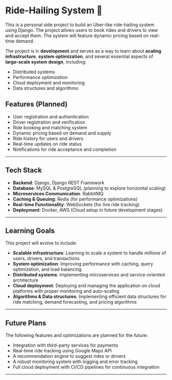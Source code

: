 # Ride-Hailing System 🚗

This is a personal side project to build an Uber-like ride-hailing system using Django. The project allows users to book rides and drivers to view and accept them. The system will feature dynamic pricing based on real-time demand.

The project is in **development** and serves as a way to learn about **scaling infrastructure**, **system optimization**, and several essential aspects of **large-scale system design**, including:

- Distributed systems
- Performance optimization
- Cloud deployment and monitoring
- Data structures and algorithms


## Features (Planned)
- User registration and authentication
- Driver registration and verification
- Ride booking and matching system
- Dynamic pricing based on demand and supply
- Ride history for users and drivers
- Real-time updates on ride status
- Notifications for ride acceptance and completion

---

## Tech Stack
- **Backend**: Django, Django REST Framework
- **Database**: MySQL & PostgreSQL (planning to explore horizontal scaling)
- **Microservices Communication**: RabbitMQ
- **Caching & Queuing**: Redis (for performance optimizations)
- **Real-time Functionality**: WebSockets (for live ride tracking)
- **Deployment**: Docker, AWS (Cloud setup in future development stages)

---

## Learning Goals
This project will evolve to include:
- **Scalable infrastructure**: Learning to scale a system to handle millions of users, drivers, and transactions
- **System optimization**: Improving performance with caching, query optimization, and load balancing
- **Distributed systems**: Implementing microservices and service-oriented architecture
- **Cloud deployment**: Deploying and managing the application on cloud platforms with proper monitoring and auto-scaling
- **Algorithms & Data structures**: Implementing efficient data structures for ride matching, demand forecasting, and pricing algorithms

---

## Future Plans
The following features and optimizations are planned for the future:
- Integration with third-party services for payments
- Real-time ride tracking using Google Maps API
- A recommendation engine to suggest rides or drivers
- A robust monitoring system with logging and error tracking
- Full cloud deployment with CI/CD pipelines for continuous integration

---
